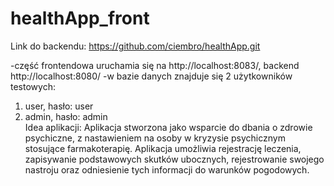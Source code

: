 # healthApp_front
Link do backendu: https://github.com/ciembro/healthApp.git

-część frontendowa uruchamia się na http://localhost:8083/, backend http://localhost:8080/
-w bazie danych znajduje się 2 użytkowników testowych:
1. user, hasło: user
2. admin, hasło: admin <br>
Idea aplikacji: Aplikacja stworzona jako wsparcie do dbania o zdrowie psychiczne, z nastawieniem na osoby w kryzysie psychicznym stosujące farmakoterapię.
Aplikacja umożliwia rejestrację leczenia, zapisywanie podstawowych skutków ubocznych, rejestrowanie swojego nastroju oraz odniesienie tych informacji do warunków pogodowych.
